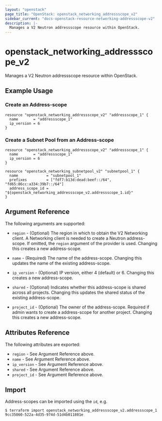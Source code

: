 ```yaml
---
layout: "openstack"
page_title: "OpenStack: openstack_networking_addressscope_v2"
sidebar_current: "docs-openstack-resource-networking-addressscope-v2"
description: |-
  Manages a V2 Neutron addressscope resource within OpenStack.
---
```


# openstack\_networking\_addressscope_v2

Manages a V2 Neutron addressscope resource within OpenStack.

## Example Usage

### Create an Address-scope

```hcl
resource "openstack_networking_addressscope_v2" "addressscope_1" {
  name       = "addressscope_1"
  ip_version = 6
}
```

### Create a Subnet Pool from an Address-scope

```hcl
resource "openstack_networking_addressscope_v2" "addressscope_1" {
  name       = "addressscope_1"
  ip_version = 6
}

resource "openstack_networking_subnetpool_v2" "subnetpool_1" {
  name             = "subnetpool_1"
  prefixes         = ["fdf7:b13d:dead:beef::/64", "fd65:86cc:a334:39b7::/64"]
  address_scope_id = "${openstack_networking_addressscope_v2.addressscope_1.id}"
}
```

## Argument Reference

The following arguments are supported:

* `region` - (Optional) The region in which to obtain the V2 Networking client.
    A Networking client is needed to create a Neutron address-scope. If omitted,
    the `region` argument of the provider is used. Changing this creates a new
    address-scope.

* `name` - (Required) The name of the address-scope. Changing this updates the
    name of the existing address-scope.

* `ip_version` - (Optional) IP version, either 4 (default) or 6. Changing this
    creates a new address-scope.

* `shared` - (Optional) Indicates whether this address-scope is shared across
    all projects. Changing this updates the shared status of the existing
    address-scope.

* `project_id` - (Optional) The owner of the address-scope. Required if admin
    wants to create a address-scope for another project. Changing this creates a
    new address-scope.

## Attributes Reference

The following attributes are exported:

* `region` - See Argument Reference above.
* `name` - See Argument Reference above.
* `ip_version` - See Argument Reference above.
* `shared` - See Argument Reference above.
* `project_id` - See Argument Reference above.

## Import

Address-scopes can be imported using the `id`, e.g.

```
$ terraform import openstack_networking_addressscope_v2.addressscope_1 9cc35860-522a-4d35-974d-51d4b011801e
```
